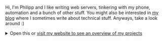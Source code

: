 Hi, I'm Philipp and I like writing web servers, tinkering with my phone, automation and a bunch of other stuff. You might also be interested in [my blog](https://xarantolus.github.io/blog/) where I sometimes write about technical stuff. Anyways, take a look around :)


<details>
  <summary>Open this or <a href="https://xarantolus.github.io/">visit my website to see an overview of my projects</a></summary>

{{ range .Categories }}
#### {{.Name}}{{with .Description}}
{{.}}{{end}}
{{range .Repos}}
- {{with . | repo}}[{{.Name}}]({{.Link}}{{with .Title}} "{{.}}"{{end}}): {{.Desc | transform}}{{end}}{{end}}
{{end}}

</details>
